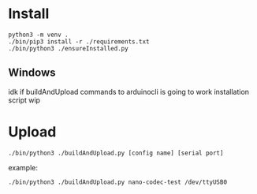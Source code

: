 # Install
```
python3 -m venv .
./bin/pip3 install -r ./requirements.txt
./bin/python3 ./ensureInstalled.py
```

## Windows
idk if buildAndUpload commands to arduinocli is going to work
installation script wip

# Upload 
```
./bin/python3 ./buildAndUpload.py [config name] [serial port]
```
example:
```
./bin/python3 ./buildAndUpload.py nano-codec-test /dev/ttyUSB0
```